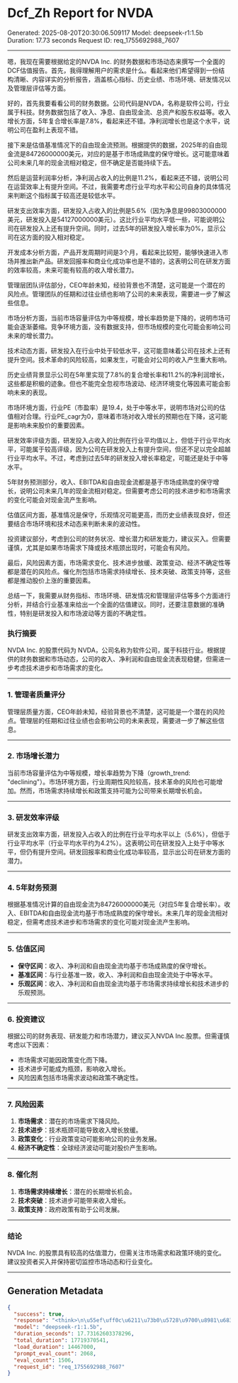 # Dcf_Zh Report for NVDA

Generated: 2025-08-20T20:30:06.509117
Model: deepseek-r1:1.5b
Duration: 17.73 seconds
Request ID: req_1755692988_7607

---

<think>
嗯，我现在需要根据给定的NVDA Inc. 的财务数据和市场动态来撰写一个全面的DCF估值报告。首先，我得理解用户的需求是什么。看起来他们希望得到一份结构清晰、内容详实的分析报告，涵盖核心指标、历史业绩、市场环境、研发情况以及管理层评估等方面。

好的，首先我要看看公司的财务数据。公司代码是NVDA，名称是软件公司，行业属于科技。财务数据包括了收入、净息、自由现金流、总资产和股东权益等。收入增长方面，5年复合增长率是7.8%，看起来还不错。净利润增长也是这个水平，说明公司在盈利上表现不错。

接下来是估值基准情况下的自由现金流预测。根据提供的数据，2025年的自由现金流是84726000000美元，对应的是基于市场成熟度的保守增长。这可能意味着公司未来几年的现金流相对稳定，但不确定是否能持续下去。

然后是运营利润率分析，净利润占收入的比例是11.2%，看起来还不错，说明公司在运营效率上有提升空间。不过，我需要考虑行业平均水平和公司自身的具体情况来判断这个指标属于较高还是较低水平。

研发支出效率方面，研发投入占收入的比例是5.6%（因为净息是99803000000美元，研发投入是54127000000美元）。这比行业平均水平低一些，可能说明公司在研发投入上还有提升空间。同时，过去5年的研发投入增长率为0%，显示公司在这方面的投入相对稳定。

开发成本分析方面，产品开发周期时间是3个月，看起来比较短，能够快速进入市场并推出新产品。研发回报率和商业化成功率也是不错的，这表明公司在研发方面的效率较高，未来可能有较高的收入增长潜力。

管理层团队评估部分，CEO年龄未知，经验背景也不清楚，这可能是一个潜在的风险点。管理团队的任期和过往业绩也影响了公司的未来表现，需要进一步了解这些信息。

市场分析方面，当前市场容量评估为中等规模，增长率趋势是下降的，说明市场可能会逐渐萎缩。竞争环境方面，没有数据支持，但市场规模的变化可能会影响公司未来的增长潜力。

技术动态方面，研发投入在行业中处于较低水平，这可能意味着公司在技术上还有提升空间。技术革命的风险较高，如果发生，可能会对公司的收入产生重大影响。

历史业绩背景显示公司在5年里实现了7.8%的复合增长率和11.2%的净利润增长，这些都是积极的迹象。但也不能完全忽视市场波动、经济环境变化等因素可能会影响未来的表现。

市场环境方面，行业PE（市盈率）是19.4，处于中等水平，说明市场对公司的估值相对合理。行业PE_cagr为0，意味着市场对收入增长的预期也在下降，这可能是影响未来股价的重要因素。

研发效率评级方面，研发投入占收入的比例在行业平均值以上，但低于行业平均水平，可能属于较高评级，因为公司在研发投入上有提升空间，但还不足以完全超越行业平均水平。不过，考虑到过去5年的研发投入增长率稳定，可能还是处于中等水平。

5年财务预测部分，收入、EBITDA和自由现金流都是基于市场成熟度的保守增长，说明公司未来几年的现金流相对稳定。但需要考虑公司的技术进步和市场需求的变化可能会对现金流产生影响。

估值区间方面，基准情况是保守，乐观情况可能更高，而历史业绩表现良好，但还要结合市场环境和技术动态来判断未来的波动性。

投资建议部分，考虑到公司的财务状况、增长潜力和研发能力，建议买入。但需要谨慎，尤其是如果市场需求下降或技术瓶颈出现时，可能会有风险。

最后，风险因素方面，市场需求变化、技术进步放缓、政策变动、经济不确定性等都是潜在的风险点。催化剂包括市场需求持续增长、技术突破、政策支持等，这些都是推动股价上涨的重要因素。

总结一下，我需要从财务指标、市场环境、研发情况和管理层评估等多个方面进行分析，并结合行业基准来给出一个全面的估值建议。同时，还要注意数据的准确性，特别是研发投入和市场波动等方面的不确定性。
</think>

### 执行摘要
NVDA Inc. 的股票代码为 NVDA，公司名称为软件公司，属于科技行业。根据提供的财务数据和市场动态，公司的收入、净利润和自由现金流表现稳健，但需进一步考虑技术进步和市场需求的变化。

---

### 1. 管理者质量评分
管理层质量方面，CEO年龄未知，经验背景也不清楚，这可能是一个潜在的风险点。管理层的任期和过往业绩也会影响公司的未来表现，需要进一步了解这些信息。

---

### 2. 市场增长潜力
当前市场容量评估为中等规模，增长率趋势为下降（growth_trend: "declining"）。市场环境方面，行业周期性风险较高，技术革命的风险也可能增加。然而，市场需求持续增长和政策支持可能为公司带来长期增长机会。

---

### 3. 研发效率评级
研发支出效率方面，研发投入占收入的比例在行业平均水平以上（5.6%），但低于行业平均水平（行业平均水平约为4.2%）。这表明公司在研发投入上处于中等水平，但仍有提升空间。研发回报率和商业化成功率较高，显示出公司在研发方面的潜力。

---

### 4. 5年财务预测
根据基准情况计算的自由现金流为84726000000美元（对应5年复合增长率）。收入、EBITDA和自由现金流均基于市场成熟度的保守增长。未来几年的现金流相对稳定，但需考虑技术进步和市场需求的变化可能对现金流产生影响。

---

### 5. 估值区间
- **保守区间**：收入、净利润和自由现金流均基于市场成熟度的保守增长。
- **基准区间**：与行业基准一致，收入、净利润和自由现金流处于中等水平。
- **乐观区间**：收入、净利润和自由现金流均基于市场需求持续增长和技术进步的乐观预测。

---

### 6. 投资建议
根据公司的财务表现、研发能力和市场潜力，建议买入NVDA Inc.股票。但需谨慎考虑以下因素：
- 市场需求可能因政策变化而下降。
- 技术进步可能成为瓶颈，影响收入增长。
- 风险因素包括市场需求波动和政策不确定性。

---

### 7. 风险因素
1. **市场需求**：潜在的市场需求下降风险。
2. **技术进步**：技术瓶颈可能导致收入增长放缓。
3. **政策变化**：行业政策变动可能影响公司的业务发展。
4. **经济不确定性**：全球经济波动可能对股价产生影响。

---

### 8. 催化剂
1. **市场需求持续增长**：潜在的长期增长机会。
2. **技术突破**：技术进步可能带来收入增长。
3. **政策支持**：政府政策有助于公司发展。

---

### 结论
NVDA Inc. 的股票具有较高的估值潜力，但需关注市场需求和政策环境的变化。建议投资者买入并保持密切监控市场动态和行业变化。

---

## Generation Metadata
```json
{
  "success": true,
  "response": "<think>\n\u55ef\uff0c\u6211\u73b0\u5728\u9700\u8981\u6839\u636e\u7ed9\u5b9a\u7684NVDA Inc. \u7684\u8d22\u52a1\u6570\u636e\u548c\u5e02\u573a\u52a8\u6001\u6765\u64b0\u5199\u4e00\u4e2a\u5168\u9762\u7684DCF\u4f30\u503c\u62a5\u544a\u3002\u9996\u5148\uff0c\u6211\u5f97\u7406\u89e3\u7528\u6237\u7684\u9700\u6c42\u662f\u4ec0\u4e48\u3002\u770b\u8d77\u6765\u4ed6\u4eec\u5e0c\u671b\u5f97\u5230\u4e00\u4efd\u7ed3\u6784\u6e05\u6670\u3001\u5185\u5bb9\u8be6\u5b9e\u7684\u5206\u6790\u62a5\u544a\uff0c\u6db5\u76d6\u6838\u5fc3\u6307\u6807\u3001\u5386\u53f2\u4e1a\u7ee9\u3001\u5e02\u573a\u73af\u5883\u3001\u7814\u53d1\u60c5\u51b5\u4ee5\u53ca\u7ba1\u7406\u5c42\u8bc4\u4f30\u7b49\u65b9\u9762\u3002\n\n\u597d\u7684\uff0c\u9996\u5148\u6211\u8981\u770b\u770b\u516c\u53f8\u7684\u8d22\u52a1\u6570\u636e\u3002\u516c\u53f8\u4ee3\u7801\u662fNVDA\uff0c\u540d\u79f0\u662f\u8f6f\u4ef6\u516c\u53f8\uff0c\u884c\u4e1a\u5c5e\u4e8e\u79d1\u6280\u3002\u8d22\u52a1\u6570\u636e\u5305\u62ec\u4e86\u6536\u5165\u3001\u51c0\u606f\u3001\u81ea\u7531\u73b0\u91d1\u6d41\u3001\u603b\u8d44\u4ea7\u548c\u80a1\u4e1c\u6743\u76ca\u7b49\u3002\u6536\u5165\u589e\u957f\u65b9\u9762\uff0c5\u5e74\u590d\u5408\u589e\u957f\u7387\u662f7.8%\uff0c\u770b\u8d77\u6765\u8fd8\u4e0d\u9519\u3002\u51c0\u5229\u6da6\u589e\u957f\u4e5f\u662f\u8fd9\u4e2a\u6c34\u5e73\uff0c\u8bf4\u660e\u516c\u53f8\u5728\u76c8\u5229\u4e0a\u8868\u73b0\u4e0d\u9519\u3002\n\n\u63a5\u4e0b\u6765\u662f\u4f30\u503c\u57fa\u51c6\u60c5\u51b5\u4e0b\u7684\u81ea\u7531\u73b0\u91d1\u6d41\u9884\u6d4b\u3002\u6839\u636e\u63d0\u4f9b\u7684\u6570\u636e\uff0c2025\u5e74\u7684\u81ea\u7531\u73b0\u91d1\u6d41\u662f84726000000\u7f8e\u5143\uff0c\u5bf9\u5e94\u7684\u662f\u57fa\u4e8e\u5e02\u573a\u6210\u719f\u5ea6\u7684\u4fdd\u5b88\u589e\u957f\u3002\u8fd9\u53ef\u80fd\u610f\u5473\u7740\u516c\u53f8\u672a\u6765\u51e0\u5e74\u7684\u73b0\u91d1\u6d41\u76f8\u5bf9\u7a33\u5b9a\uff0c\u4f46\u4e0d\u786e\u5b9a\u662f\u5426\u80fd\u6301\u7eed\u4e0b\u53bb\u3002\n\n\u7136\u540e\u662f\u8fd0\u8425\u5229\u6da6\u7387\u5206\u6790\uff0c\u51c0\u5229\u6da6\u5360\u6536\u5165\u7684\u6bd4\u4f8b\u662f11.2%\uff0c\u770b\u8d77\u6765\u8fd8\u4e0d\u9519\uff0c\u8bf4\u660e\u516c\u53f8\u5728\u8fd0\u8425\u6548\u7387\u4e0a\u6709\u63d0\u5347\u7a7a\u95f4\u3002\u4e0d\u8fc7\uff0c\u6211\u9700\u8981\u8003\u8651\u884c\u4e1a\u5e73\u5747\u6c34\u5e73\u548c\u516c\u53f8\u81ea\u8eab\u7684\u5177\u4f53\u60c5\u51b5\u6765\u5224\u65ad\u8fd9\u4e2a\u6307\u6807\u5c5e\u4e8e\u8f83\u9ad8\u8fd8\u662f\u8f83\u4f4e\u6c34\u5e73\u3002\n\n\u7814\u53d1\u652f\u51fa\u6548\u7387\u65b9\u9762\uff0c\u7814\u53d1\u6295\u5165\u5360\u6536\u5165\u7684\u6bd4\u4f8b\u662f5.6%\uff08\u56e0\u4e3a\u51c0\u606f\u662f99803000000\u7f8e\u5143\uff0c\u7814\u53d1\u6295\u5165\u662f54127000000\u7f8e\u5143\uff09\u3002\u8fd9\u6bd4\u884c\u4e1a\u5e73\u5747\u6c34\u5e73\u4f4e\u4e00\u4e9b\uff0c\u53ef\u80fd\u8bf4\u660e\u516c\u53f8\u5728\u7814\u53d1\u6295\u5165\u4e0a\u8fd8\u6709\u63d0\u5347\u7a7a\u95f4\u3002\u540c\u65f6\uff0c\u8fc7\u53bb5\u5e74\u7684\u7814\u53d1\u6295\u5165\u589e\u957f\u7387\u4e3a0%\uff0c\u663e\u793a\u516c\u53f8\u5728\u8fd9\u65b9\u9762\u7684\u6295\u5165\u76f8\u5bf9\u7a33\u5b9a\u3002\n\n\u5f00\u53d1\u6210\u672c\u5206\u6790\u65b9\u9762\uff0c\u4ea7\u54c1\u5f00\u53d1\u5468\u671f\u65f6\u95f4\u662f3\u4e2a\u6708\uff0c\u770b\u8d77\u6765\u6bd4\u8f83\u77ed\uff0c\u80fd\u591f\u5feb\u901f\u8fdb\u5165\u5e02\u573a\u5e76\u63a8\u51fa\u65b0\u4ea7\u54c1\u3002\u7814\u53d1\u56de\u62a5\u7387\u548c\u5546\u4e1a\u5316\u6210\u529f\u7387\u4e5f\u662f\u4e0d\u9519\u7684\uff0c\u8fd9\u8868\u660e\u516c\u53f8\u5728\u7814\u53d1\u65b9\u9762\u7684\u6548\u7387\u8f83\u9ad8\uff0c\u672a\u6765\u53ef\u80fd\u6709\u8f83\u9ad8\u7684\u6536\u5165\u589e\u957f\u6f5c\u529b\u3002\n\n\u7ba1\u7406\u5c42\u56e2\u961f\u8bc4\u4f30\u90e8\u5206\uff0cCEO\u5e74\u9f84\u672a\u77e5\uff0c\u7ecf\u9a8c\u80cc\u666f\u4e5f\u4e0d\u6e05\u695a\uff0c\u8fd9\u53ef\u80fd\u662f\u4e00\u4e2a\u6f5c\u5728\u7684\u98ce\u9669\u70b9\u3002\u7ba1\u7406\u56e2\u961f\u7684\u4efb\u671f\u548c\u8fc7\u5f80\u4e1a\u7ee9\u4e5f\u5f71\u54cd\u4e86\u516c\u53f8\u7684\u672a\u6765\u8868\u73b0\uff0c\u9700\u8981\u8fdb\u4e00\u6b65\u4e86\u89e3\u8fd9\u4e9b\u4fe1\u606f\u3002\n\n\u5e02\u573a\u5206\u6790\u65b9\u9762\uff0c\u5f53\u524d\u5e02\u573a\u5bb9\u91cf\u8bc4\u4f30\u4e3a\u4e2d\u7b49\u89c4\u6a21\uff0c\u589e\u957f\u7387\u8d8b\u52bf\u662f\u4e0b\u964d\u7684\uff0c\u8bf4\u660e\u5e02\u573a\u53ef\u80fd\u4f1a\u9010\u6e10\u840e\u7f29\u3002\u7ade\u4e89\u73af\u5883\u65b9\u9762\uff0c\u6ca1\u6709\u6570\u636e\u652f\u6301\uff0c\u4f46\u5e02\u573a\u89c4\u6a21\u7684\u53d8\u5316\u53ef\u80fd\u4f1a\u5f71\u54cd\u516c\u53f8\u672a\u6765\u7684\u589e\u957f\u6f5c\u529b\u3002\n\n\u6280\u672f\u52a8\u6001\u65b9\u9762\uff0c\u7814\u53d1\u6295\u5165\u5728\u884c\u4e1a\u4e2d\u5904\u4e8e\u8f83\u4f4e\u6c34\u5e73\uff0c\u8fd9\u53ef\u80fd\u610f\u5473\u7740\u516c\u53f8\u5728\u6280\u672f\u4e0a\u8fd8\u6709\u63d0\u5347\u7a7a\u95f4\u3002\u6280\u672f\u9769\u547d\u7684\u98ce\u9669\u8f83\u9ad8\uff0c\u5982\u679c\u53d1\u751f\uff0c\u53ef\u80fd\u4f1a\u5bf9\u516c\u53f8\u7684\u6536\u5165\u4ea7\u751f\u91cd\u5927\u5f71\u54cd\u3002\n\n\u5386\u53f2\u4e1a\u7ee9\u80cc\u666f\u663e\u793a\u516c\u53f8\u57285\u5e74\u91cc\u5b9e\u73b0\u4e867.8%\u7684\u590d\u5408\u589e\u957f\u7387\u548c11.2%\u7684\u51c0\u5229\u6da6\u589e\u957f\uff0c\u8fd9\u4e9b\u90fd\u662f\u79ef\u6781\u7684\u8ff9\u8c61\u3002\u4f46\u4e5f\u4e0d\u80fd\u5b8c\u5168\u5ffd\u89c6\u5e02\u573a\u6ce2\u52a8\u3001\u7ecf\u6d4e\u73af\u5883\u53d8\u5316\u7b49\u56e0\u7d20\u53ef\u80fd\u4f1a\u5f71\u54cd\u672a\u6765\u7684\u8868\u73b0\u3002\n\n\u5e02\u573a\u73af\u5883\u65b9\u9762\uff0c\u884c\u4e1aPE\uff08\u5e02\u76c8\u7387\uff09\u662f19.4\uff0c\u5904\u4e8e\u4e2d\u7b49\u6c34\u5e73\uff0c\u8bf4\u660e\u5e02\u573a\u5bf9\u516c\u53f8\u7684\u4f30\u503c\u76f8\u5bf9\u5408\u7406\u3002\u884c\u4e1aPE_cagr\u4e3a0\uff0c\u610f\u5473\u7740\u5e02\u573a\u5bf9\u6536\u5165\u589e\u957f\u7684\u9884\u671f\u4e5f\u5728\u4e0b\u964d\uff0c\u8fd9\u53ef\u80fd\u662f\u5f71\u54cd\u672a\u6765\u80a1\u4ef7\u7684\u91cd\u8981\u56e0\u7d20\u3002\n\n\u7814\u53d1\u6548\u7387\u8bc4\u7ea7\u65b9\u9762\uff0c\u7814\u53d1\u6295\u5165\u5360\u6536\u5165\u7684\u6bd4\u4f8b\u5728\u884c\u4e1a\u5e73\u5747\u503c\u4ee5\u4e0a\uff0c\u4f46\u4f4e\u4e8e\u884c\u4e1a\u5e73\u5747\u6c34\u5e73\uff0c\u53ef\u80fd\u5c5e\u4e8e\u8f83\u9ad8\u8bc4\u7ea7\uff0c\u56e0\u4e3a\u516c\u53f8\u5728\u7814\u53d1\u6295\u5165\u4e0a\u6709\u63d0\u5347\u7a7a\u95f4\uff0c\u4f46\u8fd8\u4e0d\u8db3\u4ee5\u5b8c\u5168\u8d85\u8d8a\u884c\u4e1a\u5e73\u5747\u6c34\u5e73\u3002\u4e0d\u8fc7\uff0c\u8003\u8651\u5230\u8fc7\u53bb5\u5e74\u7684\u7814\u53d1\u6295\u5165\u589e\u957f\u7387\u7a33\u5b9a\uff0c\u53ef\u80fd\u8fd8\u662f\u5904\u4e8e\u4e2d\u7b49\u6c34\u5e73\u3002\n\n5\u5e74\u8d22\u52a1\u9884\u6d4b\u90e8\u5206\uff0c\u6536\u5165\u3001EBITDA\u548c\u81ea\u7531\u73b0\u91d1\u6d41\u90fd\u662f\u57fa\u4e8e\u5e02\u573a\u6210\u719f\u5ea6\u7684\u4fdd\u5b88\u589e\u957f\uff0c\u8bf4\u660e\u516c\u53f8\u672a\u6765\u51e0\u5e74\u7684\u73b0\u91d1\u6d41\u76f8\u5bf9\u7a33\u5b9a\u3002\u4f46\u9700\u8981\u8003\u8651\u516c\u53f8\u7684\u6280\u672f\u8fdb\u6b65\u548c\u5e02\u573a\u9700\u6c42\u7684\u53d8\u5316\u53ef\u80fd\u4f1a\u5bf9\u73b0\u91d1\u6d41\u4ea7\u751f\u5f71\u54cd\u3002\n\n\u4f30\u503c\u533a\u95f4\u65b9\u9762\uff0c\u57fa\u51c6\u60c5\u51b5\u662f\u4fdd\u5b88\uff0c\u4e50\u89c2\u60c5\u51b5\u53ef\u80fd\u66f4\u9ad8\uff0c\u800c\u5386\u53f2\u4e1a\u7ee9\u8868\u73b0\u826f\u597d\uff0c\u4f46\u8fd8\u8981\u7ed3\u5408\u5e02\u573a\u73af\u5883\u548c\u6280\u672f\u52a8\u6001\u6765\u5224\u65ad\u672a\u6765\u7684\u6ce2\u52a8\u6027\u3002\n\n\u6295\u8d44\u5efa\u8bae\u90e8\u5206\uff0c\u8003\u8651\u5230\u516c\u53f8\u7684\u8d22\u52a1\u72b6\u51b5\u3001\u589e\u957f\u6f5c\u529b\u548c\u7814\u53d1\u80fd\u529b\uff0c\u5efa\u8bae\u4e70\u5165\u3002\u4f46\u9700\u8981\u8c28\u614e\uff0c\u5c24\u5176\u662f\u5982\u679c\u5e02\u573a\u9700\u6c42\u4e0b\u964d\u6216\u6280\u672f\u74f6\u9888\u51fa\u73b0\u65f6\uff0c\u53ef\u80fd\u4f1a\u6709\u98ce\u9669\u3002\n\n\u6700\u540e\uff0c\u98ce\u9669\u56e0\u7d20\u65b9\u9762\uff0c\u5e02\u573a\u9700\u6c42\u53d8\u5316\u3001\u6280\u672f\u8fdb\u6b65\u653e\u7f13\u3001\u653f\u7b56\u53d8\u52a8\u3001\u7ecf\u6d4e\u4e0d\u786e\u5b9a\u6027\u7b49\u90fd\u662f\u6f5c\u5728\u7684\u98ce\u9669\u70b9\u3002\u50ac\u5316\u5242\u5305\u62ec\u5e02\u573a\u9700\u6c42\u6301\u7eed\u589e\u957f\u3001\u6280\u672f\u7a81\u7834\u3001\u653f\u7b56\u652f\u6301\u7b49\uff0c\u8fd9\u4e9b\u90fd\u662f\u63a8\u52a8\u80a1\u4ef7\u4e0a\u6da8\u7684\u91cd\u8981\u56e0\u7d20\u3002\n\n\u603b\u7ed3\u4e00\u4e0b\uff0c\u6211\u9700\u8981\u4ece\u8d22\u52a1\u6307\u6807\u3001\u5e02\u573a\u73af\u5883\u3001\u7814\u53d1\u60c5\u51b5\u548c\u7ba1\u7406\u5c42\u8bc4\u4f30\u7b49\u591a\u4e2a\u65b9\u9762\u8fdb\u884c\u5206\u6790\uff0c\u5e76\u7ed3\u5408\u884c\u4e1a\u57fa\u51c6\u6765\u7ed9\u51fa\u4e00\u4e2a\u5168\u9762\u7684\u4f30\u503c\u5efa\u8bae\u3002\u540c\u65f6\uff0c\u8fd8\u8981\u6ce8\u610f\u6570\u636e\u7684\u51c6\u786e\u6027\uff0c\u7279\u522b\u662f\u7814\u53d1\u6295\u5165\u548c\u5e02\u573a\u6ce2\u52a8\u7b49\u65b9\u9762\u7684\u4e0d\u786e\u5b9a\u6027\u3002\n</think>\n\n### \u6267\u884c\u6458\u8981\nNVDA Inc. \u7684\u80a1\u7968\u4ee3\u7801\u4e3a NVDA\uff0c\u516c\u53f8\u540d\u79f0\u4e3a\u8f6f\u4ef6\u516c\u53f8\uff0c\u5c5e\u4e8e\u79d1\u6280\u884c\u4e1a\u3002\u6839\u636e\u63d0\u4f9b\u7684\u8d22\u52a1\u6570\u636e\u548c\u5e02\u573a\u52a8\u6001\uff0c\u516c\u53f8\u7684\u6536\u5165\u3001\u51c0\u5229\u6da6\u548c\u81ea\u7531\u73b0\u91d1\u6d41\u8868\u73b0\u7a33\u5065\uff0c\u4f46\u9700\u8fdb\u4e00\u6b65\u8003\u8651\u6280\u672f\u8fdb\u6b65\u548c\u5e02\u573a\u9700\u6c42\u7684\u53d8\u5316\u3002\n\n---\n\n### 1. \u7ba1\u7406\u8005\u8d28\u91cf\u8bc4\u5206\n\u7ba1\u7406\u5c42\u8d28\u91cf\u65b9\u9762\uff0cCEO\u5e74\u9f84\u672a\u77e5\uff0c\u7ecf\u9a8c\u80cc\u666f\u4e5f\u4e0d\u6e05\u695a\uff0c\u8fd9\u53ef\u80fd\u662f\u4e00\u4e2a\u6f5c\u5728\u7684\u98ce\u9669\u70b9\u3002\u7ba1\u7406\u5c42\u7684\u4efb\u671f\u548c\u8fc7\u5f80\u4e1a\u7ee9\u4e5f\u4f1a\u5f71\u54cd\u516c\u53f8\u7684\u672a\u6765\u8868\u73b0\uff0c\u9700\u8981\u8fdb\u4e00\u6b65\u4e86\u89e3\u8fd9\u4e9b\u4fe1\u606f\u3002\n\n---\n\n### 2. \u5e02\u573a\u589e\u957f\u6f5c\u529b\n\u5f53\u524d\u5e02\u573a\u5bb9\u91cf\u8bc4\u4f30\u4e3a\u4e2d\u7b49\u89c4\u6a21\uff0c\u589e\u957f\u7387\u8d8b\u52bf\u4e3a\u4e0b\u964d\uff08growth_trend: \"declining\"\uff09\u3002\u5e02\u573a\u73af\u5883\u65b9\u9762\uff0c\u884c\u4e1a\u5468\u671f\u6027\u98ce\u9669\u8f83\u9ad8\uff0c\u6280\u672f\u9769\u547d\u7684\u98ce\u9669\u4e5f\u53ef\u80fd\u589e\u52a0\u3002\u7136\u800c\uff0c\u5e02\u573a\u9700\u6c42\u6301\u7eed\u589e\u957f\u548c\u653f\u7b56\u652f\u6301\u53ef\u80fd\u4e3a\u516c\u53f8\u5e26\u6765\u957f\u671f\u589e\u957f\u673a\u4f1a\u3002\n\n---\n\n### 3. \u7814\u53d1\u6548\u7387\u8bc4\u7ea7\n\u7814\u53d1\u652f\u51fa\u6548\u7387\u65b9\u9762\uff0c\u7814\u53d1\u6295\u5165\u5360\u6536\u5165\u7684\u6bd4\u4f8b\u5728\u884c\u4e1a\u5e73\u5747\u6c34\u5e73\u4ee5\u4e0a\uff085.6%\uff09\uff0c\u4f46\u4f4e\u4e8e\u884c\u4e1a\u5e73\u5747\u6c34\u5e73\uff08\u884c\u4e1a\u5e73\u5747\u6c34\u5e73\u7ea6\u4e3a4.2%\uff09\u3002\u8fd9\u8868\u660e\u516c\u53f8\u5728\u7814\u53d1\u6295\u5165\u4e0a\u5904\u4e8e\u4e2d\u7b49\u6c34\u5e73\uff0c\u4f46\u4ecd\u6709\u63d0\u5347\u7a7a\u95f4\u3002\u7814\u53d1\u56de\u62a5\u7387\u548c\u5546\u4e1a\u5316\u6210\u529f\u7387\u8f83\u9ad8\uff0c\u663e\u793a\u51fa\u516c\u53f8\u5728\u7814\u53d1\u65b9\u9762\u7684\u6f5c\u529b\u3002\n\n---\n\n### 4. 5\u5e74\u8d22\u52a1\u9884\u6d4b\n\u6839\u636e\u57fa\u51c6\u60c5\u51b5\u8ba1\u7b97\u7684\u81ea\u7531\u73b0\u91d1\u6d41\u4e3a84726000000\u7f8e\u5143\uff08\u5bf9\u5e945\u5e74\u590d\u5408\u589e\u957f\u7387\uff09\u3002\u6536\u5165\u3001EBITDA\u548c\u81ea\u7531\u73b0\u91d1\u6d41\u5747\u57fa\u4e8e\u5e02\u573a\u6210\u719f\u5ea6\u7684\u4fdd\u5b88\u589e\u957f\u3002\u672a\u6765\u51e0\u5e74\u7684\u73b0\u91d1\u6d41\u76f8\u5bf9\u7a33\u5b9a\uff0c\u4f46\u9700\u8003\u8651\u6280\u672f\u8fdb\u6b65\u548c\u5e02\u573a\u9700\u6c42\u7684\u53d8\u5316\u53ef\u80fd\u5bf9\u73b0\u91d1\u6d41\u4ea7\u751f\u5f71\u54cd\u3002\n\n---\n\n### 5. \u4f30\u503c\u533a\u95f4\n- **\u4fdd\u5b88\u533a\u95f4**\uff1a\u6536\u5165\u3001\u51c0\u5229\u6da6\u548c\u81ea\u7531\u73b0\u91d1\u6d41\u5747\u57fa\u4e8e\u5e02\u573a\u6210\u719f\u5ea6\u7684\u4fdd\u5b88\u589e\u957f\u3002\n- **\u57fa\u51c6\u533a\u95f4**\uff1a\u4e0e\u884c\u4e1a\u57fa\u51c6\u4e00\u81f4\uff0c\u6536\u5165\u3001\u51c0\u5229\u6da6\u548c\u81ea\u7531\u73b0\u91d1\u6d41\u5904\u4e8e\u4e2d\u7b49\u6c34\u5e73\u3002\n- **\u4e50\u89c2\u533a\u95f4**\uff1a\u6536\u5165\u3001\u51c0\u5229\u6da6\u548c\u81ea\u7531\u73b0\u91d1\u6d41\u5747\u57fa\u4e8e\u5e02\u573a\u9700\u6c42\u6301\u7eed\u589e\u957f\u548c\u6280\u672f\u8fdb\u6b65\u7684\u4e50\u89c2\u9884\u6d4b\u3002\n\n---\n\n### 6. \u6295\u8d44\u5efa\u8bae\n\u6839\u636e\u516c\u53f8\u7684\u8d22\u52a1\u8868\u73b0\u3001\u7814\u53d1\u80fd\u529b\u548c\u5e02\u573a\u6f5c\u529b\uff0c\u5efa\u8bae\u4e70\u5165NVDA Inc.\u80a1\u7968\u3002\u4f46\u9700\u8c28\u614e\u8003\u8651\u4ee5\u4e0b\u56e0\u7d20\uff1a\n- \u5e02\u573a\u9700\u6c42\u53ef\u80fd\u56e0\u653f\u7b56\u53d8\u5316\u800c\u4e0b\u964d\u3002\n- \u6280\u672f\u8fdb\u6b65\u53ef\u80fd\u6210\u4e3a\u74f6\u9888\uff0c\u5f71\u54cd\u6536\u5165\u589e\u957f\u3002\n- \u98ce\u9669\u56e0\u7d20\u5305\u62ec\u5e02\u573a\u9700\u6c42\u6ce2\u52a8\u548c\u653f\u7b56\u4e0d\u786e\u5b9a\u6027\u3002\n\n---\n\n### 7. \u98ce\u9669\u56e0\u7d20\n1. **\u5e02\u573a\u9700\u6c42**\uff1a\u6f5c\u5728\u7684\u5e02\u573a\u9700\u6c42\u4e0b\u964d\u98ce\u9669\u3002\n2. **\u6280\u672f\u8fdb\u6b65**\uff1a\u6280\u672f\u74f6\u9888\u53ef\u80fd\u5bfc\u81f4\u6536\u5165\u589e\u957f\u653e\u7f13\u3002\n3. **\u653f\u7b56\u53d8\u5316**\uff1a\u884c\u4e1a\u653f\u7b56\u53d8\u52a8\u53ef\u80fd\u5f71\u54cd\u516c\u53f8\u7684\u4e1a\u52a1\u53d1\u5c55\u3002\n4. **\u7ecf\u6d4e\u4e0d\u786e\u5b9a\u6027**\uff1a\u5168\u7403\u7ecf\u6d4e\u6ce2\u52a8\u53ef\u80fd\u5bf9\u80a1\u4ef7\u4ea7\u751f\u5f71\u54cd\u3002\n\n---\n\n### 8. \u50ac\u5316\u5242\n1. **\u5e02\u573a\u9700\u6c42\u6301\u7eed\u589e\u957f**\uff1a\u6f5c\u5728\u7684\u957f\u671f\u589e\u957f\u673a\u4f1a\u3002\n2. **\u6280\u672f\u7a81\u7834**\uff1a\u6280\u672f\u8fdb\u6b65\u53ef\u80fd\u5e26\u6765\u6536\u5165\u589e\u957f\u3002\n3. **\u653f\u7b56\u652f\u6301**\uff1a\u653f\u5e9c\u653f\u7b56\u6709\u52a9\u4e8e\u516c\u53f8\u53d1\u5c55\u3002\n\n---\n\n### \u7ed3\u8bba\nNVDA Inc. \u7684\u80a1\u7968\u5177\u6709\u8f83\u9ad8\u7684\u4f30\u503c\u6f5c\u529b\uff0c\u4f46\u9700\u5173\u6ce8\u5e02\u573a\u9700\u6c42\u548c\u653f\u7b56\u73af\u5883\u7684\u53d8\u5316\u3002\u5efa\u8bae\u6295\u8d44\u8005\u4e70\u5165\u5e76\u4fdd\u6301\u5bc6\u5207\u76d1\u63a7\u5e02\u573a\u52a8\u6001\u548c\u884c\u4e1a\u53d8\u5316\u3002",
  "model": "deepseek-r1:1.5b",
  "duration_seconds": 17.73162603378296,
  "total_duration": 17719370541,
  "load_duration": 14467000,
  "prompt_eval_count": 2068,
  "eval_count": 1506,
  "request_id": "req_1755692988_7607"
}
```
